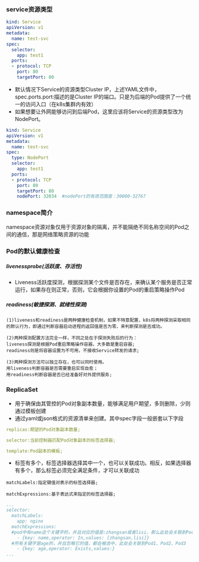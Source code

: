### service资源类型
```yaml
kind: Service
apiVersion: v1
metadata:
  name: test-svc
spec:
  selector:
    app: test1
  ports:
  - protocol: TCP
    port: 80
    targetPort: 80
```
- 默认情况下Service的资源类型Cluster IP，上述YAML文件中，spec.ports.port:描述的是Cluster IP的端口。只是为后端的Pod提供了一个统一的访问入口（在k8s集群内有效）
- 如果想要让外网能够访问到后端Pod，这里应该将Service的资源类型改为NodePort。
```yaml
kind: Service
apiVersion: v1
metadata:
  name: test-svc
spec:
  type: NodePort
  selector:
    app: test1
  ports:
  - protocol: TCP
    port: 80
    targetPort: 80
    nodePort: 32034  #nodePort的有效范围是：30000-32767
```

### namespace简介
namespace资源对象仅用于资源对象的隔离，并不能隔绝不同名称空间的Pod之间的通信，那是网络策略资源的功能


### Pod的默认健康检查
##### livenessprobe(活跃度、存活性)
- Liveness活跃度探测，根据探测某个文件是否存在，来确认某个服务是否正常运行，如果存在则正常，否则，它会根据你设置的Pod的重启策略操作Pod

##### readiness(敏捷探测、就绪性探测)

```text
(1)liveness和readiness是两种健康检查机制，如果不特意配置，k8s将两种探测采取相同的默认行为，即通过判断容器启动进程的返回值是否为零，来判断探测是否成功。

(2)两种探测配置方法完全一样，不同之处在于探测失败后的行为：
liveness探测是根据Pod重启策略操作容器，大多数是重启容器;
readiness则是将容器设置为不可用，不接收Service转发的请求;

(3)两种探测方法可以独立存在，也可以同时使用。
用liveness判断容器是否需要重启实现自愈；
用readiness判断容器是否已经准备好对外提供服务;

```


### ReplicaSet
- 用于确保由其管控的Pod对象副本数量，能够满足用户期望，多则删除，少则通过模板创建
- 通过yaml或json格式的资源清单来创建。其中spec字段一般嵌套以下字段
```yaml
replicas:期望的Pod对象副本数量;

selector:当前控制器匹配Pod对象副本的标签选择器;

template:Pod副本的模板;

```
- 标签有多个，标签选择器选择其中一个，也可以关联成功。相反，如果选择器有多个，那么标签必须完全满足条件，才可以关联成功
```text
matchLabels:指定键值对表示的标签选择器;

matchExpressions:基于表达式来指定的标签选择器;

```
```yaml
...
selector:
  matchLabels:
    app: nginx
  matchExpressions:
  #pod中有name这个关键字的，并且对应的值是:zhangsan或者lisi，那么此处会关联到Pod1、Pod2
    - {key: name,operator: In,values: [zhangsan,lisi]}
  #所有关键字是age的，并且忽略它的值，都会被选中，此处会关联到Pod1、Pod2、Pod3 
    - {key: age,operator: Exists,values:}
...

```

